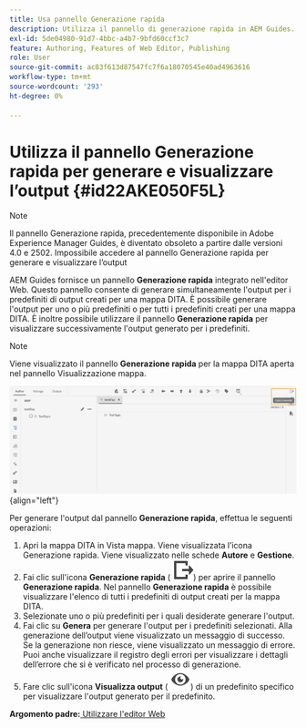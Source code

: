 ```yaml
---
title: Usa pannello Generazione rapida
description: Utilizza il pannello di generazione rapida in AEM Guides. Scopri come generare e visualizzare l’output dal pannello di generazione rapida.
exl-id: 5de04980-91d7-4bbc-a4b7-9bfd60ccf3c7
feature: Authoring, Features of Web Editor, Publishing
role: User
source-git-commit: ac83f613d87547fc7f6a18070545e40ad4963616
workflow-type: tm+mt
source-wordcount: '293'
ht-degree: 0%

---
```


# Utilizza il pannello Generazione rapida per generare e visualizzare l’output {#id22AKE050F5L}

>[!NOTE]
>
> Il pannello Generazione rapida, precedentemente disponibile in Adobe Experience Manager Guides, è diventato obsoleto a partire dalle versioni 4.0 e 2502. Impossibile accedere al pannello Generazione rapida per generare e visualizzare l’output


AEM Guides fornisce un pannello **Generazione rapida** integrato nell&#39;editor Web. Questo pannello consente di generare simultaneamente l&#39;output per i predefiniti di output creati per una mappa DITA. È possibile generare l&#39;output per uno o più predefiniti o per tutti i predefiniti creati per una mappa DITA. È inoltre possibile utilizzare il pannello **Generazione rapida** per visualizzare successivamente l&#39;output generato per i predefiniti.

>[!NOTE]
>
> Viene visualizzato il pannello **Generazione rapida** per la mappa DITA aperta nel pannello Visualizzazione mappa.

![](images/quick-generate-map-view.png){align="left"}

Per generare l&#39;output dal pannello **Generazione rapida**, effettua le seguenti operazioni:

1. Apri la mappa DITA in Vista mappa. Viene visualizzata l’icona Generazione rapida. Viene visualizzato nelle schede **Autore** e **Gestione**.
1. Fai clic sull&#39;icona **Generazione rapida** \( ![](images/quick-generate-icon.svg)\) per aprire il pannello **Generazione rapida**. Nel pannello **Generazione rapida** è possibile visualizzare l&#39;elenco di tutti i predefiniti di output creati per la mappa DITA.
1. Selezionate uno o più predefiniti per i quali desiderate generare l&#39;output.
1. Fai clic su **Genera** per generare l&#39;output per i predefiniti selezionati. Alla generazione dell’output viene visualizzato un messaggio di successo. Se la generazione non riesce, viene visualizzato un messaggio di errore. Puoi anche visualizzare il registro degli errori per visualizzare i dettagli dell’errore che si è verificato nel processo di generazione.
1. Fare clic sull&#39;icona **Visualizza output** \( ![](images/view-output-icon.svg)\) di un predefinito specifico per visualizzare l&#39;output generato per il predefinito.

**Argomento padre:**[ Utilizzare l&#39;editor Web](web-editor.md)
